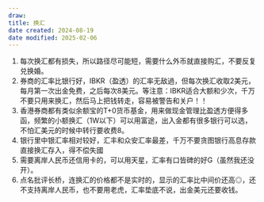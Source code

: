 ```yaml
---
draw:
title: 换汇
date created: 2024-08-19
date modified: 2025-02-06
---
```

1. 每次换汇都有损失，所以路径尽可能短，需要什么外币就直接购汇，不要反复兑换婚。
2. 券商的汇率比银行好，IBKR（盈透）的汇率无敌過，但每次换汇收取2美元，每月第一次出金免费，之后每次8美元。等注意：IBKR适合大额和少次，千万不要只用来换汇，然后马上把钱转走，容易被警告和关户！！
3. 香港券商都有类似余额宝的T+0货币基金，用来做现金管理比盈透方便得多函，频繁的小额换汇（1W以下）可以用富途，出入金都有很多银行可以选，不怕汇美元的时候中转行要收费8。
4. 银行里中银汇率相对较好，汇丰和众安汇率最差，千万不要贪图银行高息存款直接换汇存入，得不偿失國
5. 需要离岸人民币还信用卡的，可以用天星，汇率有口皆碑的好G（虽然我还没开）。
6. 点名批评长桥，连换汇的价格都不是实时的，显示的汇率比中间价还高◎，还不支持离岸人民币，也不要用老虎，汇率垫底不说，出金美元还要收钱。
